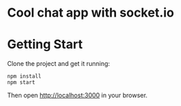 # Cool chat app with socket.io

# Getting Start

Clone the project and get it running:

```
npm install
npm start
```

Then open [http://localhost:3000](http://localhost:3000) in your browser.